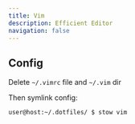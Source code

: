 ```yaml
---
title: Vim
description: Efficient Editor
navigation: false
---
```


## Config

Delete `~/.vimrc` file and `~/.vim` dir

Then symlink config:

```bash
user@host:~/.dotfiles/ $ stow vim
```
